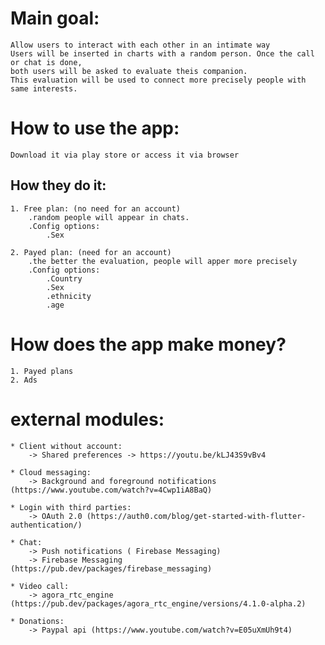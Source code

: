 
# Main goal:
    Allow users to interact with each other in an intimate way
    Users will be inserted in charts with a random person. Once the call or chat is done,
    both users will be asked to evaluate theis companion.
    This evaluation will be used to connect more precisely people with same interests.


# How to use the app:
    Download it via play store or access it via browser


## How they do it:
    1. Free plan: (no need for an account)
        .random people will appear in chats. 
        .Config options:
            .Sex

    2. Payed plan: (need for an account)
        .the better the evaluation, people will apper more precisely
        .Config options:
            .Country
            .Sex
            .ethnicity
            .age

# How does the app make money?
    1. Payed plans
    2. Ads




# external modules:

    * Client without account:
        -> Shared preferences -> https://youtu.be/kLJ43S9vBv4

    * Cloud messaging:
        -> Background and foreground notifications  (https://www.youtube.com/watch?v=4Cwp1iA8BaQ)
    
    * Login with third parties:
        -> OAuth 2.0 (https://auth0.com/blog/get-started-with-flutter-authentication/)

    * Chat:
        -> Push notifications ( Firebase Messaging)
        -> Firebase Messaging (https://pub.dev/packages/firebase_messaging)

    * Video call:
        -> agora_rtc_engine (https://pub.dev/packages/agora_rtc_engine/versions/4.1.0-alpha.2)

    * Donations:
        -> Paypal api (https://www.youtube.com/watch?v=E05uXmUh9t4)
    
            